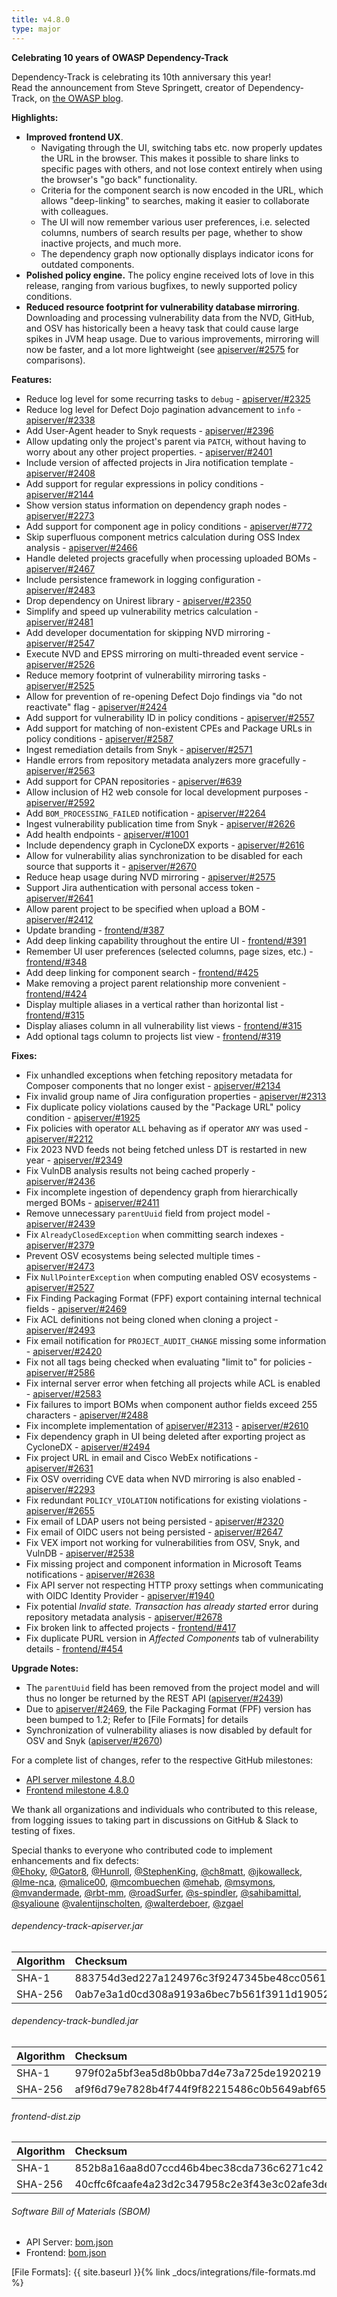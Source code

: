 ```yaml
---
title: v4.8.0
type: major
---
```


**Celebrating 10 years of OWASP Dependency-Track**

Dependency-Track is celebrating its 10th anniversary this year!  
Read the announcement from Steve Springett, creator of Dependency-Track, on [the OWASP blog](https://owasp.org/blog/2023/01/10/Celebrating-10-years-of-Dependency-Track.html).

**Highlights:**

* **Improved frontend UX**.
  * Navigating through the UI, switching tabs etc. now properly updates the URL in the browser.
  This makes it possible to share links to specific pages with others, and not lose context entirely when using the browser's
  "go back" functionality.
  * Criteria for the component search is now encoded in the URL, which allows "deep-linking" to searches, making it easier
  to collaborate with colleagues.
  * The UI will now remember various user preferences, i.e. selected columns, numbers of search results per page,
  whether to show inactive projects, and much more.
  * The dependency graph now optionally displays indicator icons for outdated components.
* **Polished policy engine.** The policy engine received lots of love in this release, ranging from various bugfixes,
  to newly supported policy conditions.
* **Reduced resource footprint for vulnerability database mirroring**. Downloading and processing vulnerability
  data from the NVD, GitHub, and OSV has historically been a heavy task that could cause large spikes in JVM heap usage.
  Due to various improvements, mirroring will now be faster, and a lot more lightweight (see [apiserver/#2575] for
  comparisons).

**Features:**

* Reduce log level for some recurring tasks to `debug` - [apiserver/#2325]
* Reduce log level for Defect Dojo pagination advancement to `info` - [apiserver/#2338]
* Add User-Agent header to Snyk requests - [apiserver/#2396]
* Allow updating only the project's parent via `PATCH`, without having to worry about any other project properties. - [apiserver/#2401]
* Include version of affected projects in Jira notification template - [apiserver/#2408]
* Add support for regular expressions in policy conditions - [apiserver/#2144]
* Show version status information on dependency graph nodes - [apiserver/#2273]
* Add support for component age in policy conditions - [apiserver/#772]
* Skip superfluous component metrics calculation during OSS Index analysis - [apiserver/#2466]
* Handle deleted projects gracefully when processing uploaded BOMs - [apiserver/#2467]
* Include persistence framework in logging configuration - [apiserver/#2483]
* Drop dependency on Unirest library - [apiserver/#2350]
* Simplify and speed up vulnerability metrics calculation - [apiserver/#2481]
* Add developer documentation for skipping NVD mirroring - [apiserver/#2547]
* Execute NVD and EPSS mirroring on multi-threaded event service - [apiserver/#2526]
* Reduce memory footprint of vulnerability mirroring tasks - [apiserver/#2525]
* Allow for prevention of re-opening Defect Dojo findings via "do not reactivate" flag - [apiserver/#2424]
* Add support for vulnerability ID in policy conditions - [apiserver/#2557]
* Add support for matching of non-existent CPEs and Package URLs in policy conditions - [apiserver/#2587]
* Ingest remediation details from Snyk - [apiserver/#2571]
* Handle errors from repository metadata analyzers more gracefully - [apiserver/#2563]
* Add support for CPAN repositories - [apiserver/#639]
* Allow inclusion of H2 web console for local development purposes - [apiserver/#2592]
* Add `BOM_PROCESSING_FAILED` notification - [apiserver/#2264]
* Ingest vulnerability publication time from Snyk - [apiserver/#2626]
* Add health endpoints - [apiserver/#1001]
* Include dependency graph in CycloneDX exports - [apiserver/#2616]
* Allow for vulnerability alias synchronization to be disabled for each source that supports it - [apiserver/#2670]
* Reduce heap usage during NVD mirroring - [apiserver/#2575]
* Support Jira authentication with personal access token - [apiserver/#2641]
* Allow parent project to be specified when upload a BOM - [apiserver/#2412]
* Update branding - [frontend/#387]
* Add deep linking capability throughout the entire UI - [frontend/#391]
* Remember UI user preferences (selected columns, page sizes, etc.) - [frontend/#348]
* Add deep linking for component search - [frontend/#425]
* Make removing a project parent relationship more convenient - [frontend/#424]
* Display multiple aliases in a vertical rather than horizontal list - [frontend/#315]
* Display aliases column in all vulnerability list views - [frontend/#315]
* Add optional tags column to projects list view - [frontend/#319]

**Fixes:**

* Fix unhandled exceptions when fetching repository metadata for Composer components that no longer exist - [apiserver/#2134]
* Fix invalid group name of Jira configuration properties - [apiserver/#2313]
* Fix duplicate policy violations caused by the "Package URL" policy condition - [apiserver/#1925]
* Fix policies with operator `ALL` behaving as if operator `ANY` was used - [apiserver/#2212]
* Fix 2023 NVD feeds not being fetched unless DT is restarted in new year - [apiserver/#2349]
* Fix VulnDB analysis results not being cached properly - [apiserver/#2436]
* Fix incomplete ingestion of dependency graph from hierarchically merged BOMs - [apiserver/#2411]
* Remove unnecessary `parentUuid` field from project model - [apiserver/#2439]
* Fix `AlreadyClosedException` when committing search indexes - [apiserver/#2379]
* Prevent OSV ecosystems being selected multiple times - [apiserver/#2473]
* Fix `NullPointerException` when computing enabled OSV ecosystems - [apiserver/#2527]
* Fix Finding Packaging Format (FPF) export containing internal technical fields - [apiserver/#2469]
* Fix ACL definitions not being cloned when cloning a project - [apiserver/#2493]
* Fix email notification for `PROJECT_AUDIT_CHANGE` missing some information - [apiserver/#2420]
* Fix not all tags being checked when evaluating "limit to" for policies - [apiserver/#2586]
* Fix internal server error when fetching all projects while ACL is enabled - [apiserver/#2583]
* Fix failures to import BOMs when component author fields exceed 255 characters - [apiserver/#2488]
* Fix incomplete implementation of [apiserver/#2313] - [apiserver/#2610]
* Fix dependency graph in UI being deleted after exporting project as CycloneDX - [apiserver/#2494]
* Fix project URL in email and Cisco WebEx notifications - [apiserver/#2631]
* Fix OSV overriding CVE data when NVD mirroring is also enabled - [apiserver/#2293]
* Fix redundant `POLICY_VIOLATION` notifications for existing violations - [apiserver/#2655]
* Fix email of LDAP users not being persisted - [apiserver/#2320]
* Fix email of OIDC users not being persisted - [apiserver/#2647]
* Fix VEX import not working for vulnerabilities from OSV, Snyk, and VulnDB - [apiserver/#2538]
* Fix missing project and component information in Microsoft Teams notifications - [apiserver/#2638]
* Fix API server not respecting HTTP proxy settings when communicating with OIDC Identity Provider - [apiserver/#1940]
* Fix potential *Invalid state. Transaction has already started* error during repository metadata analysis - [apiserver/#2678]
* Fix broken link to affected projects - [frontend/#417]
* Fix duplicate PURL version in *Affected Components* tab of vulnerability details - [frontend/#454]

**Upgrade Notes:**

* The `parentUuid` field has been removed from the project model and will thus no longer be returned by the REST API ([apiserver/#2439])
* Due to [apiserver/#2469], the File Packaging Format (FPF) version has been bumped to 1.2; Refer to [File Formats] for details
* Synchronization of vulnerability aliases is now disabled by default for OSV and Snyk ([apiserver/#2670])

For a complete list of changes, refer to the respective GitHub milestones:

* [API server milestone 4.8.0](https://github.com/DependencyTrack/dependency-track/milestone/23?closed=1)
* [Frontend milestone 4.8.0](https://github.com/DependencyTrack/frontend/milestone/11?closed=1)

We thank all organizations and individuals who contributed to this release, from logging issues to taking part in discussions on GitHub & Slack to testing of fixes.  

Special thanks to everyone who contributed code to implement enhancements and fix defects:  
[@Ehoky], [@Gator8], [@Hunroll], [@StephenKing], [@ch8matt], [@jkowalleck], [@lme-nca], [@malice00], [@mcombuechen]
[@mehab], [@msymons], [@mvandermade], [@rbt-mm], [@roadSurfer], [@s-spindler], [@sahibamittal], [@syalioune]
[@valentijnscholten], [@walterdeboer], [@zgael]

###### dependency-track-apiserver.jar

| Algorithm | Checksum                                                         |
|:----------|:-----------------------------------------------------------------|
| SHA-1     | 883754d3ed227a124976c3f9247345be48cc0561                         |
| SHA-256   | 0ab7e3a1d0cd308a9193a6bec7b561f3911d19052312a82e4a59607d4ff50fd0 |

###### dependency-track-bundled.jar

| Algorithm | Checksum                                                         |
|:----------|:-----------------------------------------------------------------|
| SHA-1     | 979f02a5bf3ea5d8b0bba7d4e73a725de1920219                         |
| SHA-256   | af9f6d79e7828b4f744f9f82215486c0b5649abf6544d0374c945b2ab5d8b58a |

###### frontend-dist.zip

| Algorithm | Checksum                                                         |
|:----------|:-----------------------------------------------------------------|
| SHA-1     | 852b8a16aa8d07ccd46b4bec38cda736c6271c42                         |
| SHA-256   | 40cffc6fcaafe4a23d2c347958c2e3f43e3c02afe3def238bfd4615684803537 |

###### Software Bill of Materials (SBOM)

* API Server: [bom.json](https://github.com/DependencyTrack/dependency-track/releases/download/4.8.0/bom.json)
* Frontend: [bom.json](https://github.com/DependencyTrack/frontend/releases/download/4.8.0/bom.json)

[apiserver/#1001]: https://github.com/DependencyTrack/dependency-track/issues/1001
[apiserver/#1925]: https://github.com/DependencyTrack/dependency-track/issues/1925
[apiserver/#1940]: https://github.com/DependencyTrack/dependency-track/issues/1940
[apiserver/#2134]: https://github.com/DependencyTrack/dependency-track/issues/2134
[apiserver/#2144]: https://github.com/DependencyTrack/dependency-track/issues/2144
[apiserver/#2212]: https://github.com/DependencyTrack/dependency-track/issues/2212
[apiserver/#2264]: https://github.com/DependencyTrack/dependency-track/issues/2264
[apiserver/#2273]: https://github.com/DependencyTrack/dependency-track/pull/2273
[apiserver/#2293]: https://github.com/DependencyTrack/dependency-track/issues/2293
[apiserver/#2313]: https://github.com/DependencyTrack/dependency-track/issues/2313
[apiserver/#2320]: https://github.com/DependencyTrack/dependency-track/issues/2320
[apiserver/#2325]: https://github.com/DependencyTrack/dependency-track/pull/2325
[apiserver/#2338]: https://github.com/DependencyTrack/dependency-track/issues/2338
[apiserver/#2349]: https://github.com/DependencyTrack/dependency-track/issues/2349
[apiserver/#2350]: https://github.com/DependencyTrack/dependency-track/issues/2350
[apiserver/#2379]: https://github.com/DependencyTrack/dependency-track/issues/2379
[apiserver/#2396]: https://github.com/DependencyTrack/dependency-track/pull/2396
[apiserver/#2401]: https://github.com/DependencyTrack/dependency-track/issues/2401
[apiserver/#2408]: https://github.com/DependencyTrack/dependency-track/pull/2408
[apiserver/#2411]: https://github.com/DependencyTrack/dependency-track/issues/2411
[apiserver/#2412]: https://github.com/DependencyTrack/dependency-track/issues/2412
[apiserver/#2420]: https://github.com/DependencyTrack/dependency-track/issues/2420
[apiserver/#2424]: https://github.com/DependencyTrack/dependency-track/issues/2424
[apiserver/#2436]: https://github.com/DependencyTrack/dependency-track/pull/2436
[apiserver/#2439]: https://github.com/DependencyTrack/dependency-track/issues/2439
[apiserver/#2466]: https://github.com/DependencyTrack/dependency-track/pull/2466
[apiserver/#2467]: https://github.com/DependencyTrack/dependency-track/pull/2467
[apiserver/#2469]: https://github.com/DependencyTrack/dependency-track/issues/2469
[apiserver/#2473]: https://github.com/DependencyTrack/dependency-track/issues/2473
[apiserver/#2481]: https://github.com/DependencyTrack/dependency-track/pull/2481
[apiserver/#2483]: https://github.com/DependencyTrack/dependency-track/pull/2483
[apiserver/#2488]: https://github.com/DependencyTrack/dependency-track/issues/2488
[apiserver/#2493]: https://github.com/DependencyTrack/dependency-track/issues/2493
[apiserver/#2494]: https://github.com/DependencyTrack/dependency-track/issues/2494
[apiserver/#2525]: https://github.com/DependencyTrack/dependency-track/pull/2525
[apiserver/#2526]: https://github.com/DependencyTrack/dependency-track/pull/2526
[apiserver/#2527]: https://github.com/DependencyTrack/dependency-track/pull/2527
[apiserver/#2538]: https://github.com/DependencyTrack/dependency-track/issues/2538
[apiserver/#2547]: https://github.com/DependencyTrack/dependency-track/pull/2547
[apiserver/#2557]: https://github.com/DependencyTrack/dependency-track/issues/2557
[apiserver/#2563]: https://github.com/DependencyTrack/dependency-track/pull/2563
[apiserver/#2571]: https://github.com/DependencyTrack/dependency-track/issues/2571
[apiserver/#2575]: https://github.com/DependencyTrack/dependency-track/pull/2575
[apiserver/#2583]: https://github.com/DependencyTrack/dependency-track/issues/2583
[apiserver/#2586]: https://github.com/DependencyTrack/dependency-track/pull/2586
[apiserver/#2587]: https://github.com/DependencyTrack/dependency-track/issues/2587
[apiserver/#2592]: https://github.com/DependencyTrack/dependency-track/pull/2592
[apiserver/#2610]: https://github.com/DependencyTrack/dependency-track/pull/2610
[apiserver/#2616]: https://github.com/DependencyTrack/dependency-track/issues/2616
[apiserver/#2626]: https://github.com/DependencyTrack/dependency-track/pull/2626
[apiserver/#2631]: https://github.com/DependencyTrack/dependency-track/pull/2631
[apiserver/#2638]: https://github.com/DependencyTrack/dependency-track/issues/2638
[apiserver/#2641]: https://github.com/DependencyTrack/dependency-track/issues/2641
[apiserver/#2647]: https://github.com/DependencyTrack/dependency-track/issues/2647
[apiserver/#2655]: https://github.com/DependencyTrack/dependency-track/issues/2655
[apiserver/#2670]: https://github.com/DependencyTrack/dependency-track/pull/2670
[apiserver/#2678]: https://github.com/DependencyTrack/dependency-track/pull/2678
[apiserver/#639]: https://github.com/DependencyTrack/dependency-track/issues/639
[apiserver/#772]: https://github.com/DependencyTrack/dependency-track/issues/772

[frontend/#315]: https://github.com/DependencyTrack/frontend/pull/315
[frontend/#319]: https://github.com/DependencyTrack/frontend/pull/319
[frontend/#348]: https://github.com/DependencyTrack/frontend/issues/348
[frontend/#387]: https://github.com/DependencyTrack/frontend/pull/387
[frontend/#391]: https://github.com/DependencyTrack/frontend/pull/391
[frontend/#417]: https://github.com/DependencyTrack/frontend/pull/417
[frontend/#424]: https://github.com/DependencyTrack/frontend/pull/424
[frontend/#425]: https://github.com/DependencyTrack/frontend/issues/425
[frontend/#454]: https://github.com/DependencyTrack/frontend/pull/454

[File Formats]: {{ site.baseurl }}{% link _docs/integrations/file-formats.md %}

[@Codingendless]: https://github.com/Codingendless
[@Ehoky]: https://github.com/Ehoky
[@Gator8]: https://github.com/Gator8
[@Hunroll]: https://github.com/Hunroll
[@StephenKing]: https://github.com/StephenKing
[@ch8matt]: https://github.com/ch8matt
[@jkowalleck]: https://github.com/jkowalleck
[@lme-nca]: https://github.com/lme-nca
[@malice00]: https://github.com/malice00
[@mcombuechen]: https://github.com/mcombuechen
[@mehab]: https://github.com/mehab
[@msymons]: https://github.com/msymons
[@mvandermade]: https://github.com/mvandermade
[@rbt-mm]: https://github.com/rbt-mm
[@roadSurfer]: https://github.com/roadSurfer
[@s-spindler]: https://github.com/s-spindler
[@sahibamittal]: https://github.com/sahibamittal
[@syalioune]: https://github.com/syalioune
[@valentijnscholten]: https://github.com/valentijnscholten
[@walterdeboer]: https://github.com/walterdeboer
[@zgael]: https://github.com/zgael
